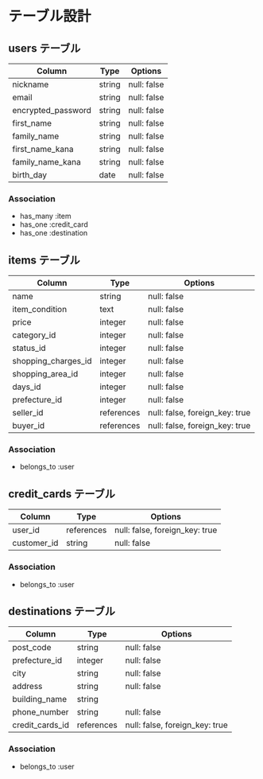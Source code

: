 # テーブル設計

## users テーブル

| Column             | Type   | Options     |
| ------------------ | ------ | ----------- |
| nickname           | string | null: false |
| email              | string | null: false |
| encrypted_password | string | null: false |
| first_name         | string | null: false |
| family_name        | string | null: false |
| first_name_kana    | string | null: false |
| family_name_kana   | string | null: false |
| birth_day          | date   | null: false |


### Association

- has_many :item
- has_one :credit_card
- has_one :destination



## items テーブル

| Column              | Type       | Options     |
| ------------------- | ---------- | ----------- |
| name                | string     | null: false |
| item_condition      | text       | null: false |
| price               | integer    | null: false |
| category_id         | integer    | null: false |
| status_id           | integer    | null: false |
| shopping_charges_id | integer    | null: false |
| shopping_area_id    | integer    | null: false |
| days_id             | integer    | null: false |
| prefecture_id       | integer    | null: false |
| seller_id           | references | null: false, foreign_key: true | 
| buyer_id            | references | null: false, foreign_key: true | 


### Association

- belongs_to :user



## credit_cards テーブル

| Column             | Type       | Options     |
| ------------------ | ---------- | ----------- |
| user_id            | references | null: false, foreign_key: true |
| customer_id        | string     | null: false |

### Association

- belongs_to :user



## destinations テーブル

| Column           | Type        | Options     |
| ---------------- | ----------- | ----------- |
| post_code        | string      | null: false |
| prefecture_id    | integer     | null: false |
| city             | string      | null: false |
| address          | string      | null: false |
| building_name    | string      |
| phone_number     | string      | null: false |
| credit_cards_id  | references  | null: false, foreign_key: true |

### Association

- belongs_to :user

